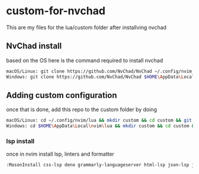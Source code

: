 # custom-for-nvchad
This are my files for the lua/custom folder after installving nvchad

## NvChad install
based on the OS here is the command required to install nvchad
```bash
macOS/Linux: git clone https://github.com/NvChad/NvChad ~/.config/nvim --depth 1 && nvim
Windows: git clone https://github.com/NvChad/NvChad $HOME\AppData\Local\nvim --depth 1 && nvim
```
## Adding custom configuration
once that is done, add this repo to the custom folder by doing
``` bash
macOS/Linux: cd ~/.config/nvim/lua && mkdir custom && cd custom && git clone https://github.com/theweak1/custom-for-nvchad.git .
Windows: cd $HOME\AppData\Local\nvim\lua && mkdir custom && cd custom && git clone https://github.com/theweak1/custom-for-nvchad.git .
```
### lsp install
once in nvim install lsp, linters and formatter
``` bash
:MasonInstall css-lsp deno grammarly-languageserver html-lsp json-lsp jsonlint lua-language-server markdown-toc makrdownlint prettier prettierd prisma-language-server tailwindcss-language-server typescript-language-server
```

